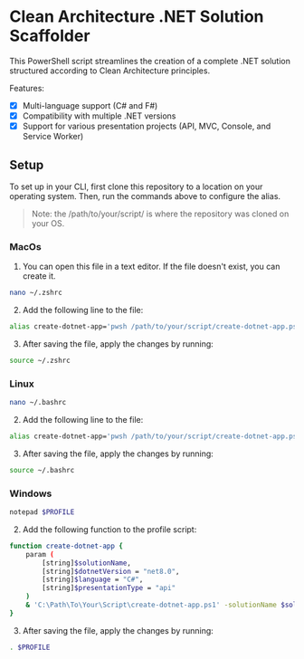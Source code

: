 # Clean Architecture .NET Solution Scaffolder

This PowerShell script streamlines the creation of a complete .NET solution structured according to Clean Architecture principles.

Features:

- [X] Multi-language support (C# and F#)
- [X] Compatibility with multiple .NET versions
- [X] Support for various presentation projects (API, MVC, Console, and Service Worker)

## Setup

To set up in your CLI, first clone this repository to a location on your operating system. Then, run the commands above to configure the alias.

>Note: the /path/to/your/script/ is where the repository was cloned on your OS.

### MacOs

1. You can open this file in a text editor. If the file doesn't exist, you can create it.

```bash
nano ~/.zshrc
````

2. Add the following line to the file:

```bash
alias create-dotnet-app='pwsh /path/to/your/script/create-dotnet-app.ps1'
````

3. After saving the file, apply the changes by running:

```bash
source ~/.zshrc
```

### Linux

```bash
nano ~/.bashrc
```

2. Add the following line to the file:

```bash
alias create-dotnet-app='pwsh /path/to/your/script/create-dotnet-app.ps1'
````

3. After saving the file, apply the changes by running:

```bash
source ~/.bashrc
```

### Windows

```bash
notepad $PROFILE
```

2. Add the following function to the profile script:

```bash
function create-dotnet-app {
    param (
        [string]$solutionName,
        [string]$dotnetVersion = "net8.0",
        [string]$language = "C#",
        [string]$presentationType = "api"
    )
    & 'C:\Path\To\Your\Script\create-dotnet-app.ps1' -solutionName $solutionName -dotnetVersion $dotnetVersion -language $language -presentationType $presentationType
}
````

3. After saving the file, apply the changes by running:

```bash
. $PROFILE
```

